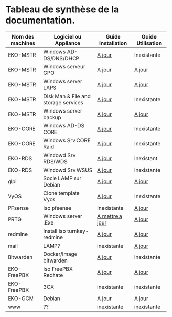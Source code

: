 # Tableau de synthèse de la documentation. 

|Nom des machines|Logiciel ou Appliance|Guide Installation|Guide Utilisation|
|----------------|---------------------|------------------|-----------------|
|EKO-MSTR |Windows AD-DS/DNS/DHCP|[A jour](https://github.com/WildCodeSchool/TSSR-2402-P3-G3-BuildYourInfra-Ekoloclast/blob/main/S10/Install.md)|Inexistante|
|EKO-MSTR |Windows serveur GPO|[A jour](https://github.com/WildCodeSchool/TSSR-2402-P3-G3-BuildYourInfra-Ekoloclast/blob/main/S11/Installation%20GPO%20S%C3%A9curit%C3%A9.md)|[A jour](https://github.com/WildCodeSchool/TSSR-2402-P3-G3-BuildYourInfra-Ekoloclast/blob/main/S11/Installation%20GPO%20S%C3%A9curit%C3%A9.md)|
|EKO-MSTR |Windows server LAPS|[A jour](https://github.com/WildCodeSchool/TSSR-2402-P3-G3-BuildYourInfra-Ekoloclast/blob/main/S13/INSTALL%20LAPS.md)|[A jour](https://github.com/WildCodeSchool/TSSR-2402-P3-G3-BuildYourInfra-Ekoloclast/blob/main/S13/INSTALL%20LAPS.md)|
|EKO-MSTR |Disk Man & File and storage services |[A jour](https://github.com/WildCodeSchool/TSSR-2402-P3-G3-BuildYourInfra-Ekoloclast/blob/main/S13/Install-server-fichier.md)|Inexistante|
|EKO-MSTR |Windows server backup|[A jour](https://github.com/WildCodeSchool/TSSR-2402-P3-G3-BuildYourInfra-Ekoloclast/blob/main/S13/Sauvegarde%20du%20Partage%20de%20fichier.md)|[A jour](https://github.com/WildCodeSchool/TSSR-2402-P3-G3-BuildYourInfra-Ekoloclast/blob/main/S13/Sauvegarde%20du%20Partage%20de%20fichier.md)|
|EKO-CORE|Windows AD-DS CORE|[A jour](https://github.com/WildCodeSchool/TSSR-2402-P3-G3-BuildYourInfra-Ekoloclast/blob/main/S10/Install.md)|Inexistante|
|EKO-CORE|Windows Srv CORE Raid|[A jour](https://github.com/WildCodeSchool/TSSR-2402-P3-G3-BuildYourInfra-Ekoloclast/blob/main/S14/Installation%20RAID1%20sur%20Server%20Core.md)|Inexistante|
|EKO-RDS|Windowd Srv RDS/WDS|[A jour](https://github.com/WildCodeSchool/TSSR-2402-P3-G3-BuildYourInfra-Ekoloclast/blob/main/S14/Installation%20Server%20RDS.md)|inexistant|
|EKO-RDS|Windowd Srv WSUS|[A jour](https://github.com/WildCodeSchool/TSSR-2402-P3-G3-BuildYourInfra-Ekoloclast/blob/main/S16/Instalation%20WSUS.md)|inexistante|
|glpi|Socle LAMP sur Debian|[A jour](https://github.com/WildCodeSchool/TSSR-2402-P3-G3-BuildYourInfra-Ekoloclast/blob/main/S11/Installation%20et%20configuration%20serveur%20GLPI.md)|[A jour](https://github.com/WildCodeSchool/TSSR-2402-P3-G3-BuildYourInfra-Ekoloclast/blob/main/S12/UserGuideGlpi.md)|
|VyOS|Clone template Vyos|[A jour](https://github.com/WildCodeSchool/TSSR-2402-P3-G3-BuildYourInfra-Ekoloclast/blob/main/S12/INSTALL%20VyOS.md)|Inexistante|
|PFsense|Iso pfsense|Inexistante|[A jour](https://github.com/WildCodeSchool/TSSR-2402-P3-G3-BuildYourInfra-Ekoloclast/blob/main/S12/UserGuide_PFsense.md)|
|PRTG|Windows server .Exe|[A mettre a jour](https://github.com/WildCodeSchool/TSSR-2402-P3-G3-BuildYourInfra-Ekoloclast/blob/main/S14/Install_PRTG.md)|[A jour](https://github.com/WildCodeSchool/TSSR-2402-P3-G3-BuildYourInfra-Ekoloclast/blob/main/S14/UserGuide_PRTG.md)|
|redmine|Install iso turnkey-redmine|[A jour](https://github.com/WildCodeSchool/TSSR-2402-P3-G3-BuildYourInfra-Ekoloclast/blob/main/S15/Install%20Redmine%20%26%20Config.md)|[A jour](https://github.com/WildCodeSchool/TSSR-2402-P3-G3-BuildYourInfra-Ekoloclast/blob/main/S15/Install%20Redmine%20%26%20Config.md)|
|mail|LAMP?|inexistante|[A jour](https://github.com/WildCodeSchool/TSSR-2402-P3-G3-BuildYourInfra-Ekoloclast/blob/main/S15/Install_Guide_Zimbra.md)|
|Bitwarden|Docker/Image bitwarden|[A jour](https://github.com/WildCodeSchool/TSSR-2402-P3-G3-BuildYourInfra-Ekoloclast/blob/main/S15/Installation%20Bitwarden.md)|inexistante|
|EKO-FreePBX|Iso FreePBX Redhate|[A jour](https://github.com/WildCodeSchool/TSSR-2402-P3-G3-BuildYourInfra-Ekoloclast/blob/main/S17/Install%20%26%20config%20freepbx.md)|[A jour](https://github.com/WildCodeSchool/TSSR-2402-P3-G3-BuildYourInfra-Ekoloclast/blob/main/S17/Install%20%26%20config%20freepbx.md)|
|EKO-FreePBX|3CX|inexistante|inexistante|
|EKO-GCM|Debian|[A jour](https://github.com/WildCodeSchool/TSSR-2402-P3-G3-BuildYourInfra-Ekoloclast/blob/main/S17/InstallGuacamole.md)|[A jour](https://github.com/WildCodeSchool/TSSR-2402-P3-G3-BuildYourInfra-Ekoloclast/blob/main/S17/UserGuideGuacamole.md)|
|www|??|inexistante|inexistante|

